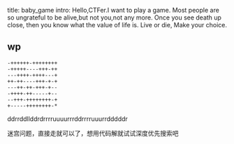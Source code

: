 
title: baby_game
intro: Hello,CTFer.I want to play a game.
Most people are so ungrateful to be alive,but not you,not any more.
Once you see death up close, then you know what the value of life is.
Live or die, Make your choice.

## wp

```
-++++++-++++++++
-+++++----+++-++
---++++-++++---+
++-++----+++-+-+
---++-++-+++-+--
-++++-++-----+--
--+++-++++++++-+
+-----++++++++-*
```
ddrrddllddrdrrrruuuurrrddrrrruuurrdddddr

迷宫问题，直接走就可以了，想用代码解就试试深度优先搜索吧
